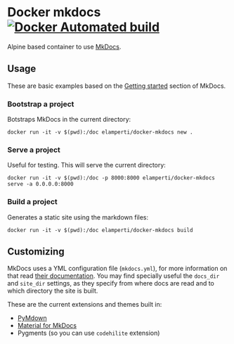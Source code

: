 # Docker mkdocs [![Docker Automated build](https://img.shields.io/docker/automated/elamperti/docker-mkdocs.svg)](https://hub.docker.com/r/elamperti/docker-mkdocs/)
Alpine based container to use [MkDocs](http://www.mkdocs.org/).

## Usage
These are basic examples based on the [Getting started](http://www.mkdocs.org/#getting-started) section of MkDocs.

### Bootstrap a project
Botstraps MkDocs in the current directory:

```
docker run -it -v $(pwd):/doc elamperti/docker-mkdocs new .
```

### Serve a project
Useful for testing. This will serve the current directory:

```
docker run -it -v $(pwd):/doc -p 8000:8000 elamperti/docker-mkdocs serve -a 0.0.0.0:8000
```

### Build a project
Generates a static site using the markdown files:

```
docker run -it -v $(pwd):/doc elamperti/docker-mkdocs build
```

## Customizing
MkDocs uses a YML configuration file (`mkdocs.yml`), for more information on that read [their documentation](http://www.mkdocs.org/user-guide/configuration/).
You may find specially useful the `docs_dir` and `site_dir` settings, as they specify from where docs are read and to which directory the site is built.

These are the current extensions and themes built in:
  * [PyMdown](https://facelessuser.github.io/pymdown-extensions/)
  * [Material for MkDocs](https://squidfunk.github.io/mkdocs-material/)
  * Pygments (so you can use `codehilite` extension)

